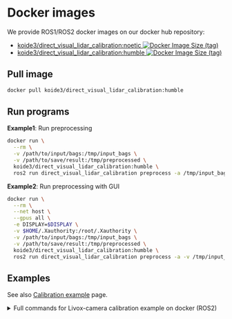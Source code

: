 # Docker images

We provide ROS1/ROS2 docker images on our docker hub repository:

- [koide3/direct_visual_lidar_calibration:noetic ![Docker Image Size (tag)](https://img.shields.io/docker/image-size/koide3/direct_visual_lidar_calibration/noetic)](https://hub.docker.com/repository/docker/koide3/direct_visual_lidar_calibration)
- [koide3/direct_visual_lidar_calibration:humble ![Docker Image Size (tag)](https://img.shields.io/docker/image-size/koide3/direct_visual_lidar_calibration/humble)](https://hub.docker.com/repository/docker/koide3/direct_visual_lidar_calibration)

## Pull image

```bash
docker pull koide3/direct_visual_lidar_calibration:humble
```

## Run programs

**Example1**: Run preprocessing
```bash
docker run \
  --rm \
  -v /path/to/input/bags:/tmp/input_bags \
  -v /path/to/save/result:/tmp/preprocessed \
  koide3/direct_visual_lidar_calibration:humble \
  ros2 run direct_visual_lidar_calibration preprocess -a /tmp/input_bags /tmp/preprocessed
```

**Example2**: Run preprocessing with GUI
```bash
docker run \
  --rm \
  --net host \
  --gpus all \
  -e DISPLAY=$DISPLAY \
  -v $HOME/.Xauthority:/root/.Xauthority \
  -v /path/to/input/bags:/tmp/input_bags \
  -v /path/to/save/result:/tmp/preprocessed \
  koide3/direct_visual_lidar_calibration:humble \
  ros2 run direct_visual_lidar_calibration preprocess -a -v /tmp/input_bags /tmp/preprocessed
```

## Examples

See also [Calibration example](example.md) page.

<details>
  <summary>Full commands for Livox-camera calibration example on docker (ROS2)</summary>
```bash
bag_path=$(realpath livox)
preprocessed_path=$(realpath livox_preprocessed)

# Preprocessing
docker run \
  --rm \
  --net host \
  --gpus all \
  -e DISPLAY=$DISPLAY \
  -v $HOME/.Xauthority:/root/.Xauthority \
  -v $bag_path:/tmp/input_bags \
  -v $preprocessed_path:/tmp/preprocessed \
  koide3/direct_visual_lidar_calibration:humble \
  ros2 run direct_visual_lidar_calibration preprocess -av /tmp/input_bags /tmp/preprocessed

# Initial guess
docker run \
  --rm \
  --net host \
  --gpus all \
  -e DISPLAY=$DISPLAY \
  -v $HOME/.Xauthority:/root/.Xauthority \
  -v $preprocessed_path:/tmp/preprocessed \
  koide3/direct_visual_lidar_calibration:humble \
  ros2 run direct_visual_lidar_calibration initial_guess_manual /tmp/preprocessed

# Fine registration
docker run \
  --rm \
  --net host \
  --gpus all \
  -e DISPLAY=$DISPLAY \
  -v $HOME/.Xauthority:/root/.Xauthority \
  -v $preprocessed_path:/tmp/preprocessed \
  koide3/direct_visual_lidar_calibration:humble \
  ros2 run direct_visual_lidar_calibration calibrate /tmp/preprocessed

# Result inspection
docker run \
  --rm \
  --net host \
  --gpus all \
  -e DISPLAY=$DISPLAY \
  -v $HOME/.Xauthority:/root/.Xauthority \
  -v $preprocessed_path:/tmp/preprocessed \
  koide3/direct_visual_lidar_calibration:humble \
  ros2 run direct_visual_lidar_calibration viewer /tmp/preprocessed
```
</details>

<details>
  <summary>Full commands for Livox-camera calibration example on docker (ROS1)</summary>
```bash
bag_path=$(realpath livox_ros1)
preprocessed_path=$(realpath livox_ros1_preprocessed)

# Preprocessing
docker run \
  -it \
  --rm \
  --net host \
  --gpus all \
  -e DISPLAY=$DISPLAY \
  -v $HOME/.Xauthority:/root/.Xauthority \
  -v $bag_path:/tmp/input_bags \
  -v $preprocessed_path:/tmp/preprocessed \
  koide3/direct_visual_lidar_calibration:noetic \
  rosrun direct_visual_lidar_calibration preprocess -av \
  --camera_model plumb_bob \
  --camera_intrinsic 1452.711762456289,1455.877531619469,1265.25895179213,1045.818593664107 \
  --camera_distortion_coeffs -0.04203564850455424,0.0873170980751213,0.002386381727224478,0.005629700706305988,-0.04251149335870252 \
  /tmp/input_bags /tmp/preprocessed

# Initial guess
docker run \
  --rm \
  --net host \
  --gpus all \
  -e DISPLAY=$DISPLAY \
  -v $HOME/.Xauthority:/root/.Xauthority \
  -v $preprocessed_path:/tmp/preprocessed \
  koide3/direct_visual_lidar_calibration:noetic \
  rosrun direct_visual_lidar_calibration initial_guess_manual /tmp/preprocessed

# Fine registration
docker run \
  --rm \
  --net host \
  --gpus all \
  -e DISPLAY=$DISPLAY \
  -v $HOME/.Xauthority:/root/.Xauthority \
  -v $preprocessed_path:/tmp/preprocessed \
  koide3/direct_visual_lidar_calibration:noetic \
  rosrun direct_visual_lidar_calibration calibrate /tmp/preprocessed

# Result inspection
docker run \
  --rm \
  --net host \
  --gpus all \
  -e DISPLAY=$DISPLAY \
  -v $HOME/.Xauthority:/root/.Xauthority \
  -v $preprocessed_path:/tmp/preprocessed \
  koide3/direct_visual_lidar_calibration:noetic \
  rosrun direct_visual_lidar_calibration viewer /tmp/preprocessed
```
</details>